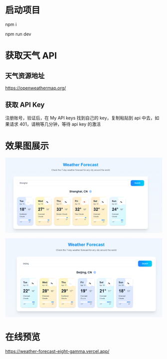 # 启动项目

npm i

npm run dev

# 获取天气 API

## 天气资源地址

https://openweathermap.org/

## 获取 API Key

注册账号，验证后，在 My API keys 找到自己的 key，复制粘贴到 api 中去，如果请求 401，请稍等几分钟，等待 api key 的激活

# 效果图展示

![alt text](/images/image.png)

![alt text](/images/image-2.png)

# 在线预览

https://weather-forecast-eight-gamma.vercel.app/
